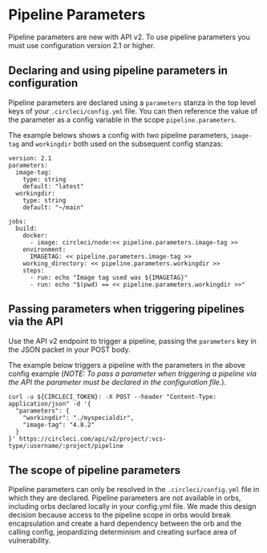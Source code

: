 # Pipeline Parameters

Pipeline parameters are new with API v2. To use pipeline parameters you must use configuration version 2.1 or higher.

## Declaring and using pipeline parameters in configuration

Pipeline parameters are declared using a `parameters` stanza in the top level  keys of your `.circleci/config.yml` file. You can then reference the value of the parameter as a config variable in the scope `pipeline.parameters`. 

The example belows shows a config with two pipeline parameters, `image-tag` and `workingdir` both used on the subsequent config stanzas:

```
version: 2.1
parameters:
  image-tag:
    type: string
    default: "latest"
  workingdir:
    type: string
    default: "~/main"

jobs:
  build:
    docker:
      - image: circleci/node:<< pipeline.parameters.image-tag >>
    environment:
      IMAGETAG: << pipeline.parameters.image-tag >>
    working_directory: << pipeline.parameters.workingdir >>
    steps:
      - run: echo "Image tag used was ${IMAGETAG}"
      - run: echo "$(pwd) == << pipeline.parameters.workingdir >>"
```


## Passing parameters when triggering pipelines via the API
Use the API v2 endpoint to trigger a pipeline, passing the `parameters` key in the JSON packet in your POST body.

The example below triggers a pipeline with the parameters in the above config example (_NOTE: To pass a parameter when triggering a pipeline via the API the parameter must be declared in the configuration file._).

```
curl -u ${CIRCLECI_TOKEN}: -X POST --header "Content-Type: application/json" -d '{
  "parameters": {
    "workingdir": "./myspecialdir",
    "image-tag": "4.8.2"
  }
}' https://circleci.com/api/v2/project/:vcs-type/:username/:project/pipeline
```

## The scope of pipeline parameters
Pipeline parameters can only be resolved in the `.circleci/config.yml` file in which they are declared. Pipeline parameters are not available in orbs, including orbs declared locally in your config.yml file. We made this design decision because access to the pipeline scope in orbs would break encapsulation and create a hard dependency between the orb and the calling config, jeopardizing determinism and creating surface area of vulnerability.



